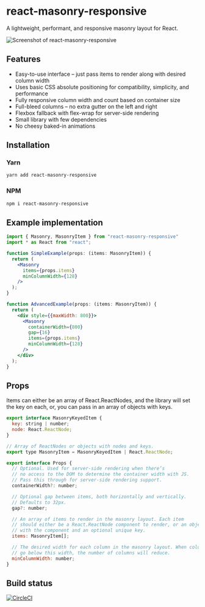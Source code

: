 # react-masonry-responsive

A lightweight, performant, and responsive masonry layout for React.

![Screenshot of react-masonry-responsive](https://raw.githubusercontent.com/heydovetail/react-masonry-responsive/master/img/screenshot.png)

## Features

* Easy-to-use interface – just pass items to render along with desired column width
* Uses basic CSS absolute positioning for compatibility, simplicity, and performance
* Fully responsive column width and count based on container size
* Full-bleed columns – no extra gutter on the left and right
* Flexbox fallback with flex-wrap for server-side rendering
* Small library with few dependencies
* No cheesy baked-in animations

## Installation

### Yarn

```bash
yarn add react-masonry-responsive
```

### NPM

```bash
npm i react-masonry-responsive
```

## Example implementation

```jsx
import { Masonry, MasonryItem } from "react-masonry-responsive"
import * as React from "react";

function SimpleExample(props: (items: MasonryItem)) {
  return (
    <Masonry
      items={props.items}
      minColumnWidth={128}
    />
  );
}

function AdvancedExample(props: (items: MasonryItem)) {
  return (
    <div style={{maxWidth: 800}}>
      <Masonry
        containerWidth={800}
        gap={16}
        items={props.items}
        minColumnWidth={128}
      />
    </div>
  );
}
```

## Props

Items can either be an array of React.ReactNodes, and the library will set the key on each, or, you can pass in an array of objects with keys.

```jsx
export interface MasonryKeyedItem {
  key: string | number;
  node: React.ReactNode;
}

// Array of ReactNodes or objects with nodes and keys.
export type MasonryItem = MasonryKeyedItem | React.ReactNode;

export interface Props {
  // Optional. Used for server-side rendering when there’s
  // no access to the DOM to determine the container width with JS.
  // Pass this through for server-side rendering support.
  containerWidth?: number;

  // Optional gap between items, both horizontally and vertically.
  // Defaults to 32px.
  gap?: number;

  // An array of items to render in the masonry layout. Each item
  // should either be a React.ReactNode component to render, or an object
  // with the component and an optional unique key.
  items: MasonryItem[];

  // The desired width for each column in the masonry layout. When columns
  // go below this width, the number of columns will reduce.
  minColumnWidth: number;
}
```

## Build status

[![CircleCI](https://circleci.com/gh/heydovetail/react-masonry-responsive.svg?style=svg)](https://circleci.com/gh/heydovetail/react-masonry-responsive)

